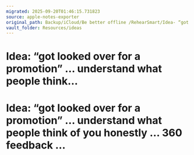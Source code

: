 ```yaml
---
migrated: 2025-09-20T01:46:15.731823
source: apple-notes-exporter
original_path: Backup/iCloud/Be better offline /RehearSmart/Idea- “got looked over for a promotion” … understand what people think….md
vault_folder: Resources/ideas
---
```

# Idea: “got looked over for a promotion” … understand what people think…

# Idea: “got looked over for a promotion” … understand what people think of you honestly … 360 feedback … 

